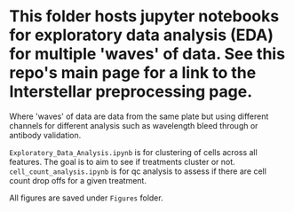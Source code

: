 # This folder hosts jupyter notebooks for exploratory data analysis (EDA) for multiple 'waves' of data. See this repo's main page for a link to the Interstellar preprocessing page.

Where 'waves' of data are data from the same plate but using different channels for different analysis such as wavelength bleed through or antibody validation.

```Exploratory_Data_Analysis.ipynb```
is for clustering of cells across all features. The goal is to aim to see if treatments cluster or not.
```cell_count_analysis.ipynb``` is for qc analysis to assess if there are cell count drop offs for a given treatment.

All figures are saved under `Figures` folder.
